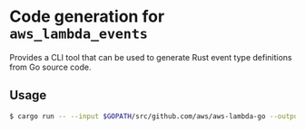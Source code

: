 # Code generation for `aws_lambda_events`

Provides a CLI tool that can be used to generate Rust event type definitions from Go source code.

## Usage

```bash
$ cargo run -- --input $GOPATH/src/github.com/aws/aws-lambda-go --output ../aws_lambda_events/src/generated --overwrite && cargo fmt --all
```
